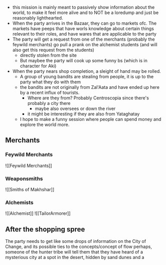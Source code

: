 - this mission is mainly meant to passively show information about the world, to make it feel more alive and to NOT be a loredump and just be reasonably lighthearted.
- When the party arrives in the Bazaar, they can go to markets ofc. The markets have peeps that have worls knowledge about certain things relevant to their roles, and have wares that are applicable to the party
- The party will get a request from one of the merchants (probably the feywild merchants) go pull a prank on the alchemist students (and will also get this request from the students)
	- directly stolen from the site
	- But maybee the party will cook up some funny bs (which is in character for Aki)
- When the party nears shop completion, a sleight of hand may be rolled.
	- A group of young bandits are stealing from people, it is up to the party what they do with them
	- the bandits are not originally from Zal'Aata and have ended up here by a recent influx of tourists.
		- Where are they from? Probably Centroscopia since there's probably a city there
			- maybe also oversees or down the river
		- it might be interesting if they are also from Yataghatay
	- I hope to make a funny session where people can spend money and explore the world more.


## Merchants
### Feywild Merchants
![[Feywild Merchants]]
### Weaponsmiths
 ![[Smiths of Makhshar]]
### Alchemists
 ![[Alchemist]]
![[TailorArmorer]]

## After the shopping spree
The party needs to get like some drops of information on the City of Change, and its possible ties to the concepts/concept of flow
perhaps, someone of the hunter tribe will tell them that they have heard of a mysterious city at a spot in the desert, hidden by sand dunes and a 